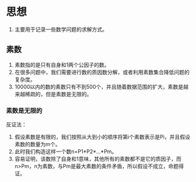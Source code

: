 # 思想
1. 主要用于记录一些数学问题的求解方式。

## 素数
1. 素数指的是只有自身和1两个公因子的数。
2. 在很多问题中，我们需要进行数的质因数分解，或者利用素数集合降低问题的复杂度。
3. 10000以内的数的素数只有不到500个，并且随着数据范围的扩大，素数是越来越稀疏的，但是素数是无限的。
### 素数是无限的
反证法：
1. 假设素数是有限的，我们按照从大到小的顺序将第i个素数表示是Pi，并且假设素数的数量为m个。
2. 此时我们构造这样一个数n=P1\*P2\*...\*Pm。
3. 容易证明，该数除了自身和1意味，其他所有的素数都不是它的质因子，而n>Pm，n为素数，与Pm是最大素数的条件矛盾，所以假设不成立，命题得证。
